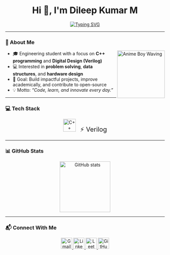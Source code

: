 <h1 align="center">Hi 👋, I'm Dileep Kumar M</h1>

<p align="center">
  <a href="https://git.io/typing-svg">
    <img src="https://readme-typing-svg.herokuapp.com?size=22&color=4CAF50&center=true&vCenter=true&width=600&lines=Engineering+Student+%F0%9F%8E%93;C%2B%2B+Enthusiast+💻;Exploring+Digital+Design+with+Verilog+⚡;Always+Learning%2C+Always+Improving+🚀" alt="Typing SVG" />
  </a>
</p>

---

### 🚀 About Me
<img align="right" height="150" src="https://media2.giphy.com/media/nf9OkHHKlpZRK/giphy.gif" alt="Anime Boy Waving" />

- 🎓 Engineering student with a focus on **C++ programming** and **Digital Design (Verilog)**  
- 💻 Interested in **problem solving**, **data structures**, and **hardware design**  
- 🎯 Goal: Build impactful projects, improve academically, and contribute to open-source  
- 💡 Motto: *“Code, learn, and innovate every day.”*  

---

### 💻 Tech Stack
<div align="center">
  <img src="https://cdn.jsdelivr.net/gh/devicons/devicon/icons/cplusplus/cplusplus-original.svg" height="40" alt="C++" />
  <span style="font-size: 20px; margin-left:10px;">⚡ Verilog</span>
</div>

---

### 📊 GitHub Stats
<div align="center">
  <img src="https://github-readme-stats.vercel.app/api?username=dileepkumar33&show_icons=true&theme=tokyonight&count_private=true" height="160" alt="GitHub stats" />
</div>

---

### 📬 Connect With Me
<div align="center">
  <a href="mailto:dileepindo@gmail.com" target="_blank">
    <img src="https://img.shields.io/static/v1?message=Email&logo=gmail&label=&color=D14836&logoColor=white&style=for-the-badge" height="35" alt="Gmail" />
  </a>
  <a href="https://www.linkedin.com/in/dileep-kumarm" target="_blank">
    <img src="https://img.shields.io/static/v1?message=LinkedIn&logo=linkedin&label=&color=0077B5&logoColor=white&style=for-the-badge" height="35" alt="LinkedIn" />
  </a>
  <a href="https://leetcode.com/u/l5LiQsxP1V/" target="_blank">
    <img src="https://img.shields.io/static/v1?message=LeetCode&logo=leetcode&label=&color=FFA116&logoColor=black&style=for-the-badge" height="35" alt="LeetCode" />
  </a>
  <a href="https://github.com/dileepkumar33" target="_blank">
    <img src="https://img.shields.io/static/v1?message=GitHub&logo=github&label=&color=333333&logoColor=white&style=for-the-badge" height="35" alt="GitHub" />
  </a>
</div>
